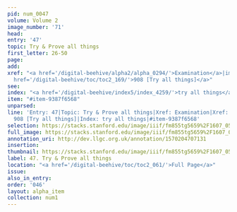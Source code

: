 ```yaml
---
pid: num_0047
volume: Volume 2
image_number: '71'
head: 
entry: '47'
topic: Try & Prove all things
first_letter: 26-50
page: 
add: 
xref: "<a href='/digital-beehive/alpha2/alpha_0294/'>Examination</a>|implicite faith|<a
  href='/digital-beehive/toc/toc2_169/'>908 [Try all things]</a>"
see: 
index: "<a href='/digital-beehive/index5/index_4259/'>try all things</a>"
item: "#item-9387f6568"
unparsed: 
line: 'Entry: 47|Topic: Try & Prove all things|Xref: Examination|Xref: implicite faith|Xref:
  908 [Try all things]|Index: try all things|#item-9387f6568'
selection: https://stacks.stanford.edu/image/iiif/fm855tg5659%2F1607_0538/198,3134,3138,587/full/0/default.jpg
full_image: https://stacks.stanford.edu/image/iiif/fm855tg5659%2F1607_0538/full/full/0/default.jpg
annotation_uri: http://dev.llgc.org.uk/annotation/1570204707131
insertion: 
thumbnail: https://stacks.stanford.edu/image/iiif/fm855tg5659%2F1607_0538/198,3134,600,180/250,/0/default.jpg
label: 47. Try & Prove all things
location: "<a href='/digital-beehive/toc/toc2_061/'>Full Page</a>"
issue: 
also_in_entry: 
order: '046'
layout: alpha_item
collection: num1
---
```

